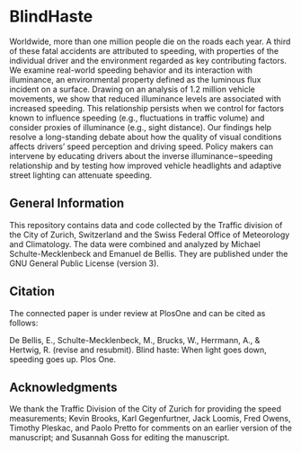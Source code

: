 # BlindHaste

Worldwide, more than one million people die on the roads each year. A third of these fatal accidents are attributed to speeding, with properties of the individual driver and the environment regarded as key contributing factors. We examine real-world speeding behavior and its interaction with illuminance, an environmental property defined as the luminous flux incident on a surface. Drawing on an analysis of 1.2 million vehicle movements, we show that reduced illuminance levels are associated with increased speeding. This relationship persists when we control for factors known to influence speeding (e.g., fluctuations in traffic volume) and consider proxies of illuminance (e.g., sight distance). Our findings help resolve a long-standing debate about how the quality of visual conditions affects drivers’ speed perception and driving speed. Policy makers can intervene by educating drivers about the inverse illuminance‒speeding relationship and by testing how improved vehicle headlights and adaptive street lighting can attenuate speeding. 

General Information
-------------------

This repository contains data and code collected by the Traffic division of the City of Zurich, Switzerland and the Swiss Federal Office of Meteorology and Climatology. The data were combined and analyzed by Michael Schulte-Mecklenbeck and Emanuel de Bellis. They are published under the GNU General Public License (version 3).

Citation
--------

The connected paper is under review at PlosOne and can be cited as follows: 

De Bellis, E., Schulte-Mecklenbeck, M., Brucks, W., Herrmann, A., & Hertwig, R. (revise and resubmit). Blind haste: When light goes down, speeding goes up. Plos One.

Acknowledgments
---------------

We thank the Traffic Division of the City of Zurich for providing the speed measurements; Kevin Brooks, Karl Gegenfurtner, Jack Loomis, Fred Owens, Timothy Pleskac, and Paolo Pretto for comments on an earlier version of the manuscript; and Susannah Goss for editing the manuscript. 
